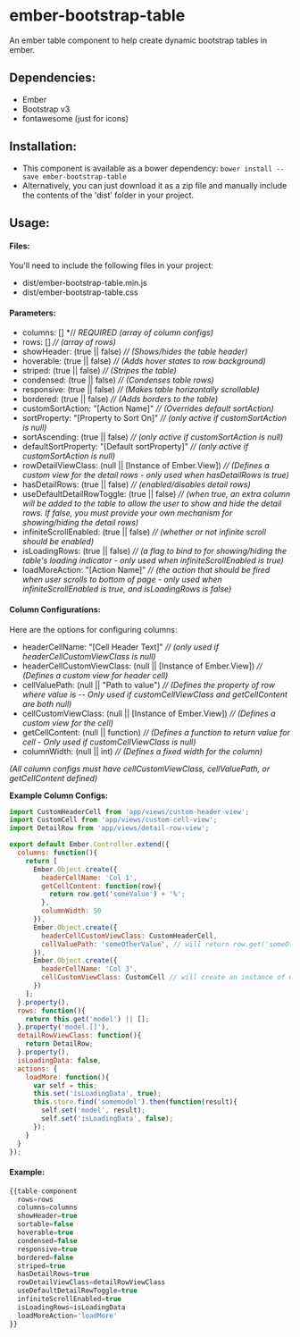 # ember-bootstrap-table
An ember table component to help create dynamic bootstrap tables in ember.

## Dependencies:
* Ember
* Bootstrap v3
* fontawesome (just for icons)

## Installation:
* This component is available as a bower dependency:  `bower install --save ember-bootstrap-table`
* Alternatively, you can just download it as a zip file and manually include the contents of the 'dist' folder in your project.

## Usage:
#### Files:
You'll need to include the following files in your project:
* dist/ember-bootstrap-table.min.js
* dist/ember-bootstrap-table.css

#### Parameters:
* columns: [] *// *REQUIRED (array of column configs)*
* rows: [] *// (array of rows)*
* showHeader: (true || false) *// (Shows/hides the table header)*
* hoverable: (true || false) *// (Adds hover states to row background)*
* striped: (true || false) *// (Stripes the table)*
* condensed: (true || false) *// (Condenses table rows)*
* responsive: (true || false) *// (Makes table horizontally scrollable)*
* bordered: (true || false) *// (Adds borders to the table)*
* customSortAction: "[Action Name]" *// (Overrides default sortAction)*
* sortProperty: "[Property to Sort On]" *// (only active if customSortAction is null)*
* sortAscending: (true || false) *// (only active if customSortAction is null)*
* defaultSortProperty: "[Default sortProperty]" *// (only active if customSortAction is null)*
* rowDetailViewClass: (null || [Instance of Ember.View]) *// (Defines a custom view for the detail rows - only used when hasDetailRows is true)*
* hasDetailRows:  (true || false) *// (enabled/disables detail rows)*
* useDefaultDetailRowToggle: (true || false) *// (when true, an extra column will be added to the table to allow the user to show and hide the detail rows.  If false, you must provide your own mechanism for showing/hiding the detail rows)*
* infiniteScrollEnabled: (true || false) *// (whether or not infinite scroll should be enabled)*
* isLoadingRows: (true || false) *// (a flag to bind to for showing/hiding the table's loading indicator - only used when infiniteScrollEnabled is true)*
* loadMoreAction: "[Action Name]" *// (the action that should be fired when user scrolls to bottom of page - only used when infiniteScrollEnabled is true, and isLoadingRows is false)*

#### Column Configurations:
Here are the options for configuring columns:
* headerCellName: "[Cell Header Text]" *// (only used if headerCellCustomViewClass is null)*
* headerCellCustomViewClass: (null || [Instance of Ember.View]) *// (Defines a custom view for header cell)*
* cellValuePath: (null || "Path to value") *// (Defines the property of row where value is -- Only used if customCellViewClass and getCellContent are both null)*
* cellCustomViewClass: (null || [Instance of Ember.View]) *// (Defines a custom view for the cell)*
* getCellContent: (null || function) *// (Defines a function to return value for cell - Only used if customCellViewClass is null)*
* columnWidth: (null || int) *// (Defines a fixed width for the column)*

*(All column configs must have cellCustomViewClass, cellValuePath, or getCellContent defined)*

**Example Column Configs:**
```javascript
import CustomHeaderCell from 'app/views/custom-header-view';
import CustomCell from 'app/views/custom-cell-view';
import DetailRow from 'app/views/detail-row-view';

export default Ember.Controller.extend({
  columns: function(){
    return [
      Ember.Object.create({
        headerCellName: 'Col 1',
        getCellContent: function(row){
          return row.get('someValue') + '%';
        },
        columnWidth: 50
      }),
      Ember.Object.create({
        headerCellCustomViewClass: CustomHeaderCell,
        cellValuePath: 'someOtherValue', // will return row.get('someOtherValue');
      }),
      Ember.Object.create({
        headerCellName: 'Col 3',
        cellCustomViewClass: CustomCell // will create an instance of CustomCell and pass 'row' property to it
      })
    ];
  }.property(),
  rows: function(){
    return this.get('model') || [];
  }.property('model.[]'),
  detailRowViewClass: function(){
    return DetailRow;
  }.property(),
  isLoadingData: false,
  actions: {
    loadMore: function(){
      var self = this;
      this.set('isLoadingData', true);
      this.store.find('somemodel').then(function(result){
        self.set('model', result);
        self.set('isLoadingData', false);
      });
    }
  }
});
```

#### Example:
```javascript
{{table-component
  rows=rows
  columns=columns
  showHeader=true
  sortable=false
  hoverable=true
  condensed=false
  responsive=true
  bordered=false
  striped=true
  hasDetailRows=true
  rowDetailViewClass=detailRowViewClass
  useDefaultDetailRowToggle=true
  infiniteScrollEnabled=true
  isLoadingRows=isLoadingData
  loadMoreAction='loadMore'
}}
```
